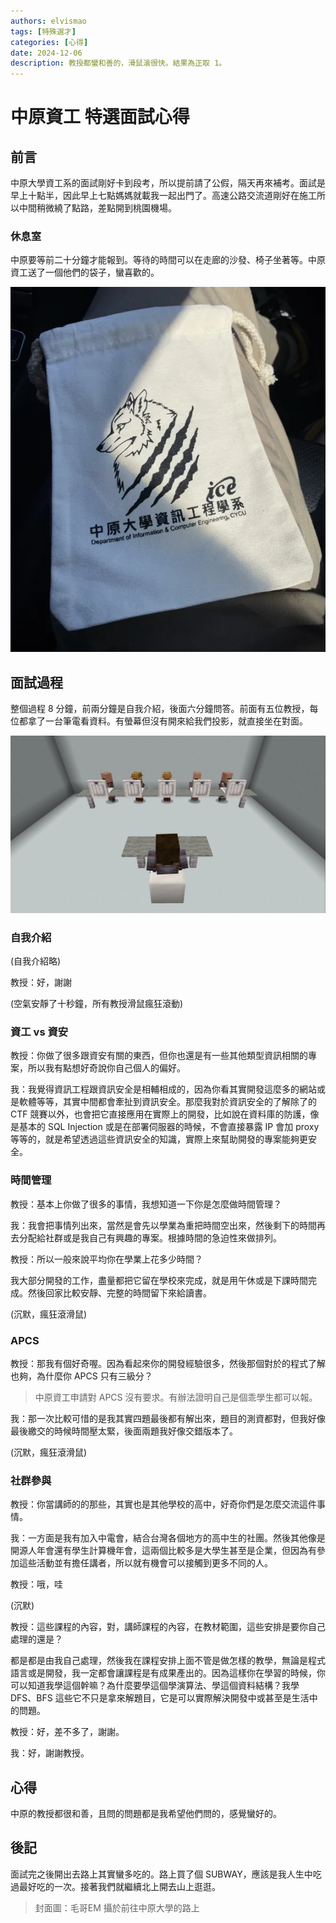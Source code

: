 ```yaml
---
authors: elvismao
tags: [特殊選才]
categories: [心得]
date: 2024-12-06
description: 教授都蠻和善的，滑鼠滾很快。結果為正取 1。
---
```


# 中原資工 特選面試心得

## 前言

中原大學資工系的面試剛好卡到段考，所以提前請了公假，隔天再來補考。面試是早上十點半，因此早上七點媽媽就載我一起出門了。高速公路交流道剛好在施工所以中間稍微繞了點路，差點開到桃園機場。

### 休息室

中原要等前二十分鐘才能報到。等待的時間可以在走廊的沙發、椅子坐著等。中原資工送了一個他們的袋子，蠻喜歡的。

![中原資工系的袋子](wolf.webp)

## 面試過程

整個過程 8 分鐘，前兩分鐘是自我介紹，後面六分鐘問答。前面有五位教授，每位都拿了一台筆電看資料。有螢幕但沒有開來給我們投影，就直接坐在對面。

![中原面試座位示意圖](room.webp)

### 自我介紹

(自我介紹略)

教授：好，謝謝

(空氣安靜了十秒鐘，所有教授滑鼠瘋狂滾動)

### 資工 vs 資安

教授：你做了很多跟資安有關的東西，但你也還是有一些其他類型資訊相關的專案，所以我有點想好奇說你自己個人的偏好。

我：我覺得資訊工程跟資訊安全是相輔相成的，因為你看其實開發這麼多的網站或是軟體等等，其實中間都會牽扯到資訊安全。那麼我對於資訊安全的了解除了的 CTF 競賽以外，也會把它直接應用在實際上的開發，比如說在資料庫的防護，像是基本的 SQL Injection 或是在部署伺服器的時候，不會直接暴露 IP 會加 proxy 等等的，就是希望透過這些資訊安全的知識，實際上來幫助開發的專案能夠更安全。

### 時間管理

教授：基本上你做了很多的事情，我想知道一下你是怎麼做時間管理？

我：我會把事情列出來，當然是會先以學業為重把時間空出來，然後剩下的時間再去分配給社群或是我自己有興趣的專案。根據時間的急迫性來做排列。

教授：所以一般來說平均你在學業上花多少時間？

我大部分開發的工作，盡量都把它留在學校來完成，就是用午休或是下課時間完成。然後回家比較安靜、完整的時間留下來給讀書。

(沉默，瘋狂滾滑鼠)

### APCS

教授：那我有個好奇喔。因為看起來你的開發經驗很多，然後那個對於的程式了解也夠，為什麼你 APCS 只有三級分？

> 中原資工申請對 APCS 沒有要求。有辦法證明自己是個乖學生都可以報。

我：那一次比較可惜的是我其實四題最後都有解出來，題目的測資都對，但我好像最後繳交的時候時間壓太緊，後面兩題我好像交錯版本了。

(沉默，瘋狂滾滑鼠)

### 社群參與

教授：你當講師的的那些，其實也是其他學校的高中，好奇你們是怎麼交流這件事情。

我：一方面是我有加入中電會，結合台灣各個地方的高中生的社團。然後其他像是開源人年會還有學生計算機年會，這兩個比較多是大學生甚至是企業，但因為有參加這些活動並有擔任講者，所以就有機會可以接觸到更多不同的人。

教授：哦，哇

(沉默)

教授：這些課程的內容，對，講師課程的內容，在教材範圍，這些安排是要你自己處理的還是？

都是都是由我自己處理，然後我在課程安排上面不管是做怎樣的教學，無論是程式語言或是開發，我一定都會讓課程是有成果產出的。因為這樣你在學習的時候，你可以知道我學這個幹嘛？為什麼要學這個學演算法、學這個資料結構？我學 DFS、BFS 這些它不只是拿來解題目，它是可以實際解決開發中或甚至是生活中的問題。

教授：好，差不多了，謝謝。

我：好，謝謝教授。

## 心得

中原的教授都很和善，且問的問題都是我希望他們問的，感覺蠻好的。

## 後記

面試完之後開出去路上其實蠻多吃的。路上買了個 SUBWAY，應該是我人生中吃過最好吃的一次。接著我們就繼續北上開去山上逛逛。

> 封面圖：毛哥EM 攝於前往中原大學的路上

